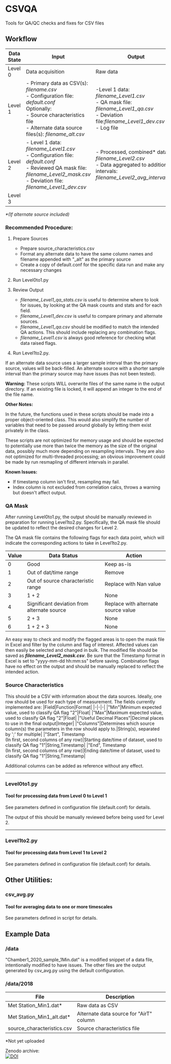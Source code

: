# CSVQA
 Tools for QA/QC checks and fixes for CSV files

## Workflow

|Data State|Input|Output|Procedure|
|-|-|-|-|
|Level 0   |  Data acquisition   |   Raw data   | N/A
|Level 1   | - Primary data as CSV(s): *filename.csv*<BR>- Configuration file: *default.conf*<BR>Optionally:<BR>- Source characteristics file<BR>- Alternate data source files(s): *filename_alt.csv* | -Level 1 data: *filename_Level1.csv* <BR>- QA mask file: *filename_Level1_qa.csv*<BR>- Deviation file:*filename_Level1_dev.csv*<BR>- Log file| Level0to1.py|
|Level 2   | - Level 1 data: *filename_Level1.csv*<BR>- Configuration file: *default.conf*<BR>- Reviewed QA mask file: *filename_Level2_mask.csv* <BR>- Deviation file: *filename_Level1_dev.csv* | - Processed, combined\* data: *filename_Level2.csv*<BR>- Data aggregated to additional intervals: *filename_Level2_avg_interval.csv* | Level1to2.py |
|Level 3   | | | | 

<I>\*(If alternate source included)</I>

### Recommended Procedure:
1. Prepare Sources
    * Prepare source_characteristics.csv
    * Format any alternate data to have the same column names and filename appended with "_alt" as the primary source
    * Create a copy of default.conf for the specific data run and make any necessary changes
    
2. Run Level0to1.py

3. Review Output
    * *filename_Level1_qa_stats.csv* is useful to determine where to look for issues, by looking at the QA mask counts and stats and for each field.
    * *filename_Level1_dev.csv* is useful to compare primary and alternate sources.
    * *filename_Level1_qa.csv* should be modified to match the intended QA actions.  This should include replacing any combination flags.
    * *filename_Level1.csv* is always good reference for checking what data raised flags.
    
4. Run Level1to2.py.

If an alternate data source uses a larger sample interval than the primary source, values will be back-filled.  An alternate source with a shorter sample interval than the primary source may have issues (has not been tested).

**Warning:** These scripts WILL overwrite files of the same name in the output directory.  If an existing file is locked, it will append an integer to the end of the file name.

**Other Notes:**

In the future, the functions used in these scripts should be made into a proper object-oriented class.  This would also simplify the number of variables that need to be passed around globally by letting them exist privately in the class.

These scripts are not optimized for memory usage and should be expected to potentially use more than twice the memory as the size of the original data, possibly much more depending on resampling intervals.  They are also not optimized for multi-threaded processing; an obvious improvement could be made by run resmapling of different intervals in parallel.

**Known Issues:**
- If timestamp column isn't first, resampling may fail.
- Index column is not excluded from correlation calcs, throws a warning but doesn't affect output.

### QA Mask

After running Level0to1.py, the output should be manually reviewed in preparation for running Level1to2.py.  Specifically, the QA mask file should be updated to reflect the desired changes for Level 2.

The QA mask file contains the following flags for each data point, which will indicate the corresponding actions to take in Level1to2.py.

|Value|Data Status|Action|
|-|-|-|
|0|Good|Keep as-is|
|1|Out of dat/time range|Remove|
|2|Out of source characteristic range|Replace with Nan value|
|3|1 + 2|None|
|4|Significant deviation from alternate source|Replace with alternate source value|
|5|2 + 3|None|
|6|1 + 2 + 3|None|

An easy way to check and modify the flagged areas is to open the mask file in Excel and filter by the column and flag of interest.  Affected values can then easily be selected and changed in bulk.  The modified file should be saved as ***filename_Level2_mask.csv***.  Be sure that the Timestamp format in Excel is set to "yyyy-mm-dd hh:mm:ss" before saving.  Combination flags have no effect on the output and should be manually replaced to reflect the intended action.

### Source Characteristics

This should be a CSV with information about the data sources.  Ideally, one row should be used for each type of measurement.  The fields currently implemented are:
|Field|Function|Format|
|-|-|-|
|"Min"|Minimum expected value, used to classify QA flag "2"|Float|
|"Max"|Maximum expected value, used to classify QA flag "2"|Float|
|"Useful Decimal Places"|Decimal places to use in the final output|Integer|
|"Columns"|Determines which source column(s) the parameters in the row should apply to.|String(s), separated by ';' for multiple|
|"Start", Timestamp<BR>(In first, second columns of any row)|Starting date/time of dataset, used to classify QA flag "1"|String,Timestamp| 
|"End", Timestamp<BR>(In first, second columns of any row)|Ending date/time of dataset, used to classify QA flag "1"|String,Timestamp| 

Additional columns can be added as reference without any effect.


******************************

### Level0to1.py
#### Tool for processing data from Level 0 to Level 1
See parameters defined in configuration file (default.conf) for details.

The output of this should be manually reviewed before being used for Level 2.
******************************
### Level1to2.py
#### Tool for processing data from Level 1 to Level 2
See parameters defined in configuration file (default.conf) for details.


## Other Utilities:

### csv_avg.py
#### Tool for averaging data to one or more timescales
See parameters defined in script for details.


## Example Data
### /data
"Chamber1_2020_sample_1Min.dat" is a modified snippet of a data file, intentionally modified to have issues.  The other files are the output generated by csv_avg.py using the default configuration.

### /data/2018
|File|Description|
|-|-|
|Met Station_Min1.dat\*|Raw data as CSV|
|Met Station_Min1_alt.dat\*|Alternate data source for "AirT" column|
|source_characteristics.csv|Source characteristics file|

\*Not yet uploaded


Zenodo archive: <br>
[![DOI](https://zenodo.org/badge/300742022.svg)](https://zenodo.org/badge/latestdoi/300742022)

